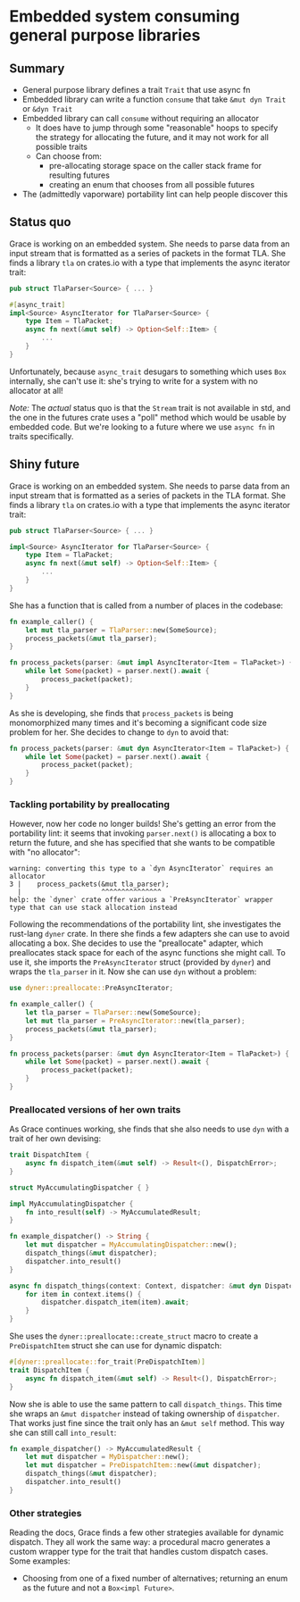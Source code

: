 # Embedded system consuming general purpose libraries

## Summary

* General purpose library defines a trait `Trait` that use async fn
* Embedded library can write a function `consume` that take `&mut dyn Trait` or `&dyn Trait`
* Embedded library can call `consume` without requiring an allocator
    * It does have to jump through some "reasonable" hoops to specify the strategy for allocating the future, and it may not work for all possible traits
    * Can choose from:
        * pre-allocating storage space on the caller stack frame for resulting futures
        * creating an enum that chooses from all possible futures
* The (admittedly vaporware) portability lint can help people discover this

## Status quo

Grace is working on an embedded system. She needs to parse data from an input stream that is formatted as a series of packets in the format TLA. She finds a library `tla` on crates.io with a type that implements the async iterator trait:

```rust
pub struct TlaParser<Source> { ... }

#[async_trait]
impl<Source> AsyncIterator for TlaParser<Source> {
    type Item = TlaPacket;
    async fn next(&mut self) -> Option<Self::Item> {
        ...
    }
}
```

Unfortunately, because `async_trait` desugars to something which uses `Box` internally, she can't use it: she's trying to write for a system with no allocator at all!

*Note:* The *actual* status quo is that the `Stream` trait is not available in std, and the one in the futures crate uses a "poll" method which would be usable by embedded code. But we're looking to a future where we use `async fn` in traits specifically.

## Shiny future

Grace is working on an embedded system. She needs to parse data from an input stream that is formatted as a series of packets in the TLA format. She finds a library `tla` on crates.io with a type that implements the async iterator trait:

```rust
pub struct TlaParser<Source> { ... }

impl<Source> AsyncIterator for TlaParser<Source> {
    type Item = TlaPacket;
    async fn next(&mut self) -> Option<Self::Item> {
        ...
    }
}
```

She has a function that is called from a number of places in the codebase:

```rust
fn example_caller() {
    let mut tla_parser = TlaParser::new(SomeSource);
    process_packets(&mut tla_parser);
}

fn process_packets(parser: &mut impl AsyncIterator<Item = TlaPacket>) {
    while let Some(packet) = parser.next().await {
        process_packet(packet);
    }
}
```

As she is developing, she finds that `process_packets` is being monomorphized many times and it's becoming a significant code size problem for her. She decides to change to `dyn` to avoid that:

```rust
fn process_packets(parser: &mut dyn AsyncIterator<Item = TlaPacket>) {
    while let Some(packet) = parser.next().await {
        process_packet(packet);
    }
}
```

### Tackling portability by preallocating

However, now her code no longer builds! She's getting an error from the portability lint: it seems that invoking `parser.next()` is allocating a box to return the future, and she has specified that she wants to be compatible with "no allocator":

```
warning: converting this type to a `dyn AsyncIterator` requires an allocator
3 |    process_packets(&mut tla_parser);
  |                    ^^^^^^^^^^^^^^^
help: the `dyner` crate offer various a `PreAsyncIterator` wrapper type that can use stack allocation instead
```

Following the recommendations of the portability lint, she investigates the rust-lang `dyner` crate. In there she finds a few adapters she can use to avoid allocating a box. She decides to use the "preallocate" adapter, which preallocates stack space for each of the async functions she might call. To use it, she imports the `PreAsyncIterator` struct (provided by `dyner`) and wraps the `tla_parser` in it. Now she can use `dyn` without a problem:

```rust
use dyner::preallocate::PreAsyncIterator;

fn example_caller() {
    let tla_parser = TlaParser::new(SomeSource);
    let mut tla_parser = PreAsyncIterator::new(tla_parser);
    process_packets(&mut tla_parser);
}

fn process_packets(parser: &mut dyn AsyncIterator<Item = TlaPacket>) {
    while let Some(packet) = parser.next().await {
        process_packet(packet);
    }
}
```

### Preallocated versions of her own traits

As Grace continues working, she finds that she also needs to use `dyn` with a trait of her own devising:

```rust
trait DispatchItem {
    async fn dispatch_item(&mut self) -> Result<(), DispatchError>;
}

struct MyAccumulatingDispatcher { }

impl MyAccumulatingDispatcher {
    fn into_result(self) -> MyAccumulatedResult;
}

fn example_dispatcher() -> String {
    let mut dispatcher = MyAccumulatingDispatcher::new();
    dispatch_things(&mut dispatcher);
    dispatcher.into_result()
}

async fn dispatch_things(context: Context, dispatcher: &mut dyn DispatchItem) {
    for item in context.items() {
        dispatcher.dispatch_item(item).await;
    }
}
```

She uses the `dyner::preallocate::create_struct` macro to create a `PreDispatchItem` struct she can use for dynamic dispatch:

```rust
#[dyner::preallocate::for_trait(PreDispatchItem)]
trait DispatchItem {
    async fn dispatch_item(&mut self) -> Result<(), DispatchError>;
}
```

Now she is able to use the same pattern to call `dispatch_things`. This time she wraps an `&mut dispatcher` instead of taking ownership of `dispatcher`. That works just fine since the trait only has an `&mut self` method. This way she can still call `into_result`:

```rust
fn example_dispatcher() -> MyAccumulatedResult {
    let mut dispatcher = MyDispatcher::new();
    let mut dispatcher = PreDispatchItem::new(&mut dispatcher);
    dispatch_things(&mut dispatcher);
    dispatcher.into_result()
}
```

### Other strategies

Reading the docs, Grace finds a few other strategies available for dynamic dispatch. They all work the same way: a procedural macro generates a custom wrapper type for the trait that handles custom dispatch cases. Some examples:

* Choosing from one of a fixed number of alternatives; returning an enum as the future and not a `Box<impl Future>`.
